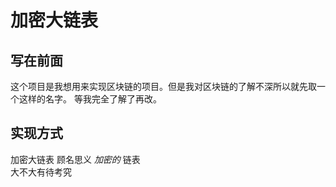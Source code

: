 # 加密大链表

## 写在前面

这个项目是我想用来实现区块链的项目。但是我对区块链的了解不深所以就先取一个这样的名字。
等我完全了解了再改。

## 实现方式

加密大链表 顾名思义 *加密的* 链表 <br>大不大有待考究